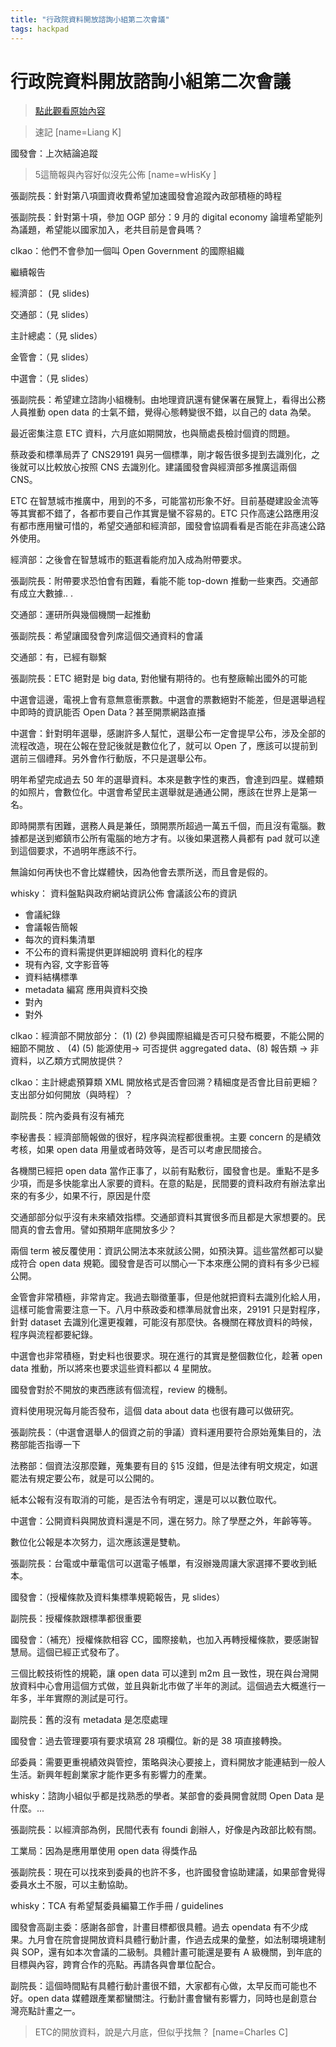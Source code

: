 ```yaml
---
title: "行政院資料開放諮詢小組第二次會議"
tags: hackpad
---
```


# 行政院資料開放諮詢小組第二次會議

> [點此觀看原始內容](https://g0v.hackpad.tw/g8RZ1b1qJMD)

> 速記
> [name=Liang K]


國發會：上次結論追蹤
> 5這簡報與內容好似沒先公佈
> [name=wHisKy ]


張副院長：針對第八項圖資收費希望加速國發會追蹤內政部積極的時程

張副院長：針對第十項，參加 OGP 部分：9 月的 digital economy 論壇希望能列為議題，希望能以國家加入，老共目前是會員嗎？

clkao：他們不會參加一個叫 Open Government 的國際組織

繼續報告

經濟部： (見 slides)

交通部：（見 slides）

主計總處：（見 slides）

金管會：（見 slides）

中選會：（見 slides）


張副院長：希望建立諮詢小組機制。由地理資訊還有健保署在展覽上，看得出公務人員推動 open data 的士氣不錯，覺得心態轉變很不錯，以自己的 data 為榮。

最近密集注意 ETC 資料，六月底如期開放，也與簡處長檢討個資的問題。

蔡政委和標準局弄了 CNS29191 與另一個標準，剛才報告很多提到去識別化，之後就可以比較放心按照 CNS 去識別化。建議國發會與經濟部多推廣這兩個 CNS。

ETC 在智慧城市推廣中，用到的不多，可能當初形象不好。目前基礎建設金流等等其實都不錯了，各都市要自己作其實是蠻不容易的。ETC 只作高速公路應用沒有都市應用蠻可惜的，希望交通部和經濟部，國發會協調看看是否能在非高速公路外使用。

經濟部：之後會在智慧城市的甄選看能府加入成為附帶要求。

張副院長：附帶要求恐怕會有困難，看能不能 top-down 推動一些東西。交通部有成立大數據.. .

交通部：運研所與幾個機關一起推動

張副院長：希望讓國發會列席這個交通資料的會議

交通部：有，已經有聯繫

張副院長：ETC 絕對是 big data, 對他蠻有期待的。也有整廠輸出國外的可能

中選會這邊，電視上會有意無意衝票數。中選會的票數絕對不能差，但是選舉過程中即時的資訊能否 Open Data？甚至開票網路直播

中選會：針對明年選舉，感謝許多人幫忙，選舉公布一定會提早公布，涉及全部的流程改造，現在公報在登記後就是數位化了，就可以 Open 了，應該可以提前到選前三個禮拜。另外會作行動版，不只是選舉公布。

明年希望完成過去 50 年的選舉資料。本來是數字性的東西，會達到四星。媒體類的如照片，會數位化。中選會希望民主選舉就是通通公開，應該在世界上是第一名。

即時開票有困難，選務人員是兼任，頭開票所超過一萬五千個，而且沒有電腦。數據都是送到鄉鎮市公所有電腦的地方才有。以後如果選務人員都有 pad 就可以達到這個要求，不過明年應該不行。

無論如何再快也不會比媒體快，因為他會去票所送，而且會是假的。


whisky：
資料盤點與政府網站資訊公佈
會議該公布的資訊
- 會議紀錄
- 會議報告簡報
- 每次的資料集清單
- 不公布的資料需提供更詳細說明
資料化的程序
- 現有內容, 文字影音等
- 資料結構標準
- metadata 編寫
應用與資料交換
- 對內
- 對外

clkao：經濟部不開放部分： (1) (2) 參與國際組織是否可只發布概要，不能公開的細節不開放 、 (4) (5) 能源使用-> 可否提供 aggregated data、(8) 報告類 -> 非資料，以乙類方式開放提供？


clkao：主計總處預算類 XML 開放格式是否會回溯？精細度是否會比目前更細？支出部分如何開放（與時程）？


副院長：院內委員有沒有補充

李秘書長：經濟部簡報做的很好，程序與流程都很重視。主要 concern 的是績效考核，如果 open data 用量或者時效等，是否可以考慮民間接合。

各機關已經把 open data 當作正事了，以前有點敷衍，國發會也是。重點不是多少項，而是多快能拿出人家要的資料。在意的點是，民間要的資料政府有辦法拿出來的有多少，如果不行，原因是什麼

交通部部分似乎沒有未來績效指標。交通部資料其實很多而且都是大家想要的。民間真的會去會用。譬如預期年底開放多少？

兩個 term 被反覆使用：資訊公開法本來就該公開，如預決算。這些當然都可以變成符合 open data 規範。國發會是否可以關心一下本來應公開的資料有多少已經公開。

金管會非常積極，非常肯定。我過去聯徵董事，但是他就把資料去識別化給人用，這樣可能會需要注意一下。八月中蔡政委和標準局就會出來，29191 只是對程序，針對 dataset 去識別化還更複雜，可能沒有那麼快。各機關在釋放資料的時候，程序與流程都要紀錄。

中選會也非常積極，對史料也很要求。現在進行的其實是整個數位化，趁著 open data 推動，所以將來也要求這些資料都以 4 星開放。

國發會對於不開放的東西應該有個流程，review 的機制。

資料使用現況每月能否發布，這個 data about data 也很有趣可以做研究。

張副院長：（中選會選舉人的個資之前的爭議）資料運用要符合原始蒐集目的，法務部能否指導一下

法務部：個資法沒那麼難，蒐集要有目的 §15 沒錯，但是法律有明文規定，如選罷法有規定要公布，就是可以公開的。

紙本公報有沒有取消的可能，是否法令有明定，還是可以以數位取代。

中選會：公開資料與開放資料還是不同，還在努力。除了學歷之外，年齡等等。

數位化公報是本次努力，這次應該還是雙軌。

張副院長：台電或中華電信可以選電子帳單，有沒辦幾周讓大家選擇不要收到紙本。



國發會：（授權條款及資料集標準規範報告，見 slides）

副院長：授權條款跟標準都很重要

國發會：（補充）授權條款相容 CC，國際接軌，也加入再轉授權條款，要感謝智慧局。這個已經正式發布了。

三個比較技術性的規範，讓 open data 可以達到 m2m 且一致性，現在與台灣開放資料中心會用這個方式做，並且與新北市做了半年的測試。這個過去大概進行一年多，半年實際的測試是可行。

副院長：舊的沒有 metadata 是怎麼處理

國發會：過去管理要項有要求填寫 28 項欄位。新的是 38 項直接轉換。

邱委員：需要更重視績效與管控，策略與決心要接上，資料開放才能連結到一般人生活。新興年輕創業家才能作更多有影響力的產業。


whisky：諮詢小組似乎都是找熟悉的學者。某部會的委員開會就問 Open Data 是什麼。...

張副院長：以經濟部為例，民間代表有 foundi 創辦人，好像是內政部比較有關。

工業局：因為是應用單使用 open data 得獎作品

張副院長：現在可以找來到委員的也許不多，也許國發會協助建議，如果部會覺得委員水土不服，可以主動協助。

whisky：TCA 有希望幫委員編纂工作手冊 / guidelines

國發會高副主委：感謝各部會，計畫目標都很具體。過去 opendata 有不少成果。九月會在院會提開放資料具體行動計畫，作過去成果的彙整，如法制環境建制與 SOP，還有如本次會議的二級制。具體計畫可能還是要有 A 級機關，到年底的目標與內容，跨育合作的亮點。再請各與會單位配合。



副院長：這個時間點有具體行動計畫很不錯，大家都有心做，太早反而可能也不好。open data 媒體跟產業都蠻關注。行動計畫會蠻有影響力，同時也是創意台灣亮點計畫之一。

> ETC的開放資料，說是六月底，但似乎找無？
> [name=Charles C]



